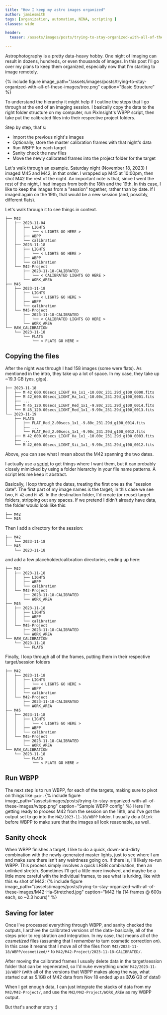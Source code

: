```yaml
---
title: "How I keep my astro images organized"
author: jamiesmith
tags: [organization, automation, NINA, scripting ]
classes: wide

header:
  teaser: /assets/images/posts/trying-to-stay-organized-with-all-of-these-images/tree.png

---
```


Astrophotography is a pretty data-heavy hobby. One night of imaging can result in 
dozens, hundreds, or even thousands of images. In this post I'll go over my plans 
to keep them organized, especially now that I'm starting to image remotely.

<!--more-->
{%
  include figure image_path="/assets/images/posts/trying-to-stay-organized-with-all-of-these-images/tree.png"
  caption="Basic Structure"
%}

To understand the hierarchy it might help if I outline the steps that I go through
at the end of an imaging session. I basically copy the data to the right folder structure
on my computer, run PixInsight's WBPP script, then take put the calibrated files into their respective project folders.

Step by step, that's:
- Import the previous night's images
- Optionally, store the master calibration frames with that night's data
- Run WBPP for each target
- Sanity check the new files
- Move the newly calibrated frames into the project folder for the target

Let's walk through an example. Saturday night (November 18, 2023) I imaged M45 and M42, in that order. I wrapped up M45 at 10:00pm, then shot M42 the rest of the night. An important note is that, since I went the rest of the night, I had images from both the 18th and the 19th. In this case, I like to keep the images from a "session" together, rather than by date. If I imaged again on the 19th, that would be a new session (and, possibly, different flats).

Let's walk through it to see things in context.

```
├── M42
│   ├── 2023-11-04
│   │   ├── LIGHTS
│   │   │   └── < LIGHTS GO HERE >
│   │   ├── WBPP
│   │   └── calibration
│   ├── 2023-11-18
│   │   ├── LIGHTS
│   │   │   └── < LIGHTS GO HERE >
│   │   ├── WBPP
│   │   └── calibration
│   └── M42-Project
│       ├── 2023-11-18-CALIBRATED
│       │   └── < CALIBRATED LIGHTS GO HERE >
│       └── WORK_AREA
├── M45
│   ├── 2023-11-18
│   │   ├── LIGHTS
│   │   │   └── < LIGHTS GO HERE >
│   │   ├── WBPP
│   │   └── calibration
│   └── M45-Project
│       ├── 2023-11-18-CALIBRATED
│       │   └── < CALIBRATED LIGHTS GO HERE >
│       └── WORK_AREA
└── RAW_CALIBRATION
    └── 2023-11-18
        └── FLATS
            └── < FLATS GO HERE >
```

## Copying the files 

After the night was through I had 158 images (some were flats). As mentioned in the intro, they take up a lot of space. In my case, they take up ~19.3 GB (yes, giga).

```
├── 2023-11-18
│   ├── M 42_600.00secs_LIGHT_Ha_1x1_-10.00c_231.29d_g100_0000.fits
│   ├── M 42_600.00secs_LIGHT_Ha_1x1_-10.00c_231.29d_g100_0001.fits
│   ├── ...
│   ├── M 45_120.00secs_LIGHT_Red_1x1_-9.80c_231.29d_g100_0014.fits
│   └── M 45_120.00secs_LIGHT_Red_1x1_-9.90c_231.29d_g100_0013.fits
└── 2023-11-19
    ├── FLATS
    │   ├── FLAT_Red_2.00secs_1x1_-9.80c_231.29d_g100_0014.fits
    │   ├── ...
    │   └── FLAT_Red_2.00secs_1x1_-9.90c_231.29d_g100_0012.fits
    ├── M 42_600.00secs_LIGHT_Ha_1x1_-10.00c_231.29d_g100_0003.fits
    ├── ...
    └── M 42_600.00secs_LIGHT_Sii_1x1_-9.90c_231.29d_g100_0012.fits
```

Above, you can see what I mean about the M42 spanning the two dates.

I actually use a [script](https://github.com/jamiesmith/astrophotography/blob/master/automation/importAstroPhotos.sh) to get things where I want them, but it can probably closely mimicked by using a folder hierarchy in your file name patterns. A script lets me keep it abstract.

Basically, I loop through the dates, treating the first one as the "session date". The first part of my image names is the target; in this case we see two, `M 42` and `M 45`. In the destination folder, I'd create (or reuse) target folders, stripping out any spaces. If we pretend I didn't already have data, the folder would look like this:
```
├── M42
└── M45
```

Then I add a directory for the session:
```
├── M42
│   └── 2023-11-18
└── M45
    └── 2023-11-18
```

and add a few placeholder/calibration directories, ending up here:

```
├── M42
│   ├── 2023-11-18
│   │   ├── LIGHTS
│   │   ├── WBPP
│   │   └── calibration
│   └── M42-Project
│       ├── 2023-11-18-CALIBRATED
│       └── WORK_AREA
├── M45
│   ├── 2023-11-18
│   │   ├── LIGHTS
│   │   ├── WBPP
│   │   └── calibration
│   └── M45-Project
│       ├── 2023-11-18-CALIBRATED
│       └── WORK_AREA
└── RAW_CALIBRATION
    └── 2023-11-18
        └── FLATS
```

Finally, I loop through all of the frames, putting them in their respective target/session folders 
```
├── M42
│   ├── 2023-11-18
│   │   ├── LIGHTS
│   │   │   └── < LIGHTS GO HERE >
│   │   ├── WBPP
│   │   └── calibration
│   └── M42-Project
│       ├── 2023-11-18-CALIBRATED
│       └── WORK_AREA
├── M45
│   ├── 2023-11-18
│   │   ├── LIGHTS
│   │   │   └── < LIGHTS GO HERE >
│   │   ├── WBPP
│   │   └── calibration
│   └── M45-Project
│       ├── 2023-11-18-CALIBRATED
│       └── WORK_AREA
└── RAW_CALIBRATION
    └── 2023-11-18
        └── FLATS
            └── < FLATS GO HERE >
```

## Run WBPP
The next step is to run WBPP, for each of the targets, making sure to pivot on things like `gain`. 
{%
  include figure image_path="/assets/images/posts/trying-to-stay-organized-with-all-of-these-images/wbpp.png"
  caption="Sample WBPP config" %}
Here I'm getting ready to process M42 from the session on the 18th, and I've got the output set to go into the `M42/2023-11-18/WBPP` folder. I usually do a `Blink` before WBPP to make sure that the images all look reasonable, as well.

## Sanity check
When WBPP finishes a target, I like to do a quick, down-and-dirty combination with the newly-generated master lights, just to see where I am and make sure there isn't any weirdness going on. If there is, I'll likely re-run WBPP. This process simply involves a quick LRGB combination, then an unlinked stretch. Sometimes I'll get a little more involved, and maybe be a little more careful with the individual frames, to see what is lurking, like with this `Ha` shot of M42:
{%
    include figure image_path="/assets/images/posts/trying-to-stay-organized-with-all-of-these-images/M42-Ha-Stretched.jpg"
    caption="M42 Ha (14 frames @ 600s each, so ~2.3 hours)"
%}

## Saving for later
Once I've processed everything through WBPP, and sanity checked the outputs, I archive the calibrated versions of the data- basically, all of the steps prior to registration and integration. In my case, that means all of the _cosmetized_ files (assuming that I *remember* to turn cosmetic correction _on_). In this case it means that I move all of the files from `M42/2023-11-18/WBPP/cosmetized/*` to `M42/M42-Project/2023-11-18-CALIBRATED/`. 

After moving the calibrated frames I usually delete data in the target/session folder that can be regenerated, so I'd nuke everything under `M42/2023-11-18/WBPP` (with all of the versions that WBPP makes along the way, what started out as 5.1GB of M42 data from Nov 18 ended up as **37.6** GB of data!)

When I get enough data, I can just integrate the stacks of data from my `M42/M42-Project/`, and use the `M42/M42-Project/WORK_AREA` as my WBPP output.

But that's another story :) 
